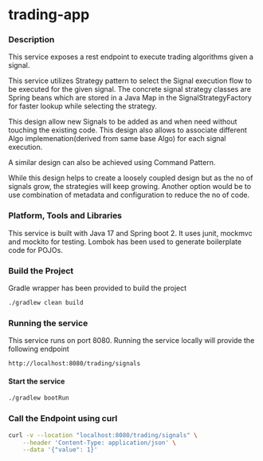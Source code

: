 # trading-app

### Description 

This service exposes a rest endpoint to execute trading algorithms given a signal.

This service utilizes Strategy pattern to select the Signal execution flow to be executed 
for the given signal. The concrete signal strategy classes are Spring beans which are stored in 
a Java Map in the SignalStrategyFactory for faster lookup while selecting the strategy.

This design allow new Signals to be added as and when need without touching the existing code. This design also allows 
to associate different Algo implemenation(derived from same base Algo) for each signal execution.

A similar design can also be achieved using Command Pattern.

While this design helps to create a loosely coupled design but as the no of signals grow, the strategies will keep growing.
Another option would be to use combination of metadata and configuration to reduce the no of code.

### Platform, Tools and Libraries
This service is built with Java 17 and Spring boot 2. It uses junit, mockmvc and mockito for testing. 
Lombok has been used to generate boilerplate code for POJOs.

### Build the Project
Gradle wrapper has been provided to build the project
```bash
./gradlew clean build
```

### Running the service
This service runs on port 8080. Running the service locally will provide the following endpoint
```
http://localhost:8080/trading/signals
```
#### Start the service
```bash
./gradlew bootRun
```

### Call the Endpoint using curl 

```bash
curl -v --location "localhost:8080/trading/signals" \
    --header 'Content-Type: application/json' \
    --data '{"value": 1}'
```